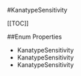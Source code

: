 #KanatypeSensitivity

[[TOC]]

##Enum Properties 

* KanatypeSensitivity
* KanatypeSensitivity
* KanatypeSensitivity